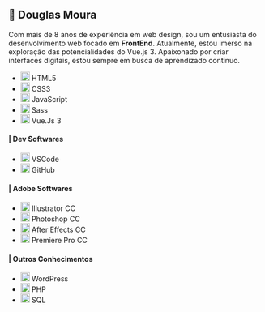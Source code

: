 ## :japanese_goblin: Douglas Moura
Com mais de 8 anos de experiência em web design, sou um entusiasta do desenvolvimento web focado em **FrontEnd**. Atualmente, estou imerso na exploração das potencialidades do Vue.js 3. Apaixonado por criar interfaces digitais, estou sempre em busca de aprendizado contínuo.
* <img src="https://github.com/douglas-moura/douglas-moura/assets/100165194/22c095ad-d2f1-411d-b14e-54afdc014a73" width="18"> HTML5
* <img src="https://github.com/douglas-moura/douglas-moura/assets/100165194/4b471dad-faf4-4f8d-bb0d-df8a9341cd4d" width="18"> CSS3
* <img src="https://github.com/douglas-moura/douglas-moura/assets/100165194/c310192c-6bac-48b7-b328-b84f42222125" width="18"> JavaScript
* <img src="https://github.com/douglas-moura/douglas-moura/assets/100165194/28c27f45-259b-46bf-bc96-50b7460079a0" width="18"> Sass
* <img src="https://github.com/douglas-moura/douglas-moura/assets/100165194/0fd7b8e1-cc4a-4a9b-9494-2b90bf9163a4" width="18"> Vue.Js 3

#### | Dev Softwares
* <img src="https://github.com/douglas-moura/douglas-moura/assets/100165194/cfec75c6-ce5e-4776-bfe2-49f4c277d0e6" width="18"> VSCode
* <img src="https://github.com/douglas-moura/douglas-moura/assets/100165194/6c373c9e-09d1-4d5e-ab83-65cceb3a61ab" width="18"> GitHub

#### | Adobe Softwares
* <img src="https://github.com/douglas-moura/douglas-moura/assets/100165194/266944ef-1aa2-49bb-8a9c-f61270a832c1" width="18"> Illustrator CC
* <img src="https://github.com/douglas-moura/douglas-moura/assets/100165194/9a5f8cb3-8565-4356-a2cd-4925db50594e" width="18"> Photoshop CC
* <img src="https://github.com/douglas-moura/douglas-moura/assets/100165194/3260425a-e24f-4e4e-9bb7-cc533746b69d" width="18"> After Effects CC
* <img src="https://github.com/douglas-moura/douglas-moura/assets/100165194/ff3a6eca-65bc-4627-96d3-6b40aa6c32d8" width="18"> Premiere Pro CC

#### | Outros Conhecimentos
* <img src="https://github.com/douglas-moura/douglas-moura/assets/100165194/f589d556-c580-4bf7-b382-6b0cd7defeb9" width="18"> WordPress
* <img src="https://github.com/douglas-moura/douglas-moura/assets/100165194/394fbc9f-bab0-48d7-b1ca-d3b636ee7545" width="18"> PHP
* <img src="https://github.com/douglas-moura/douglas-moura/assets/100165194/d89e7d28-5346-49bf-9323-93e48841b405" width="18"> SQL
